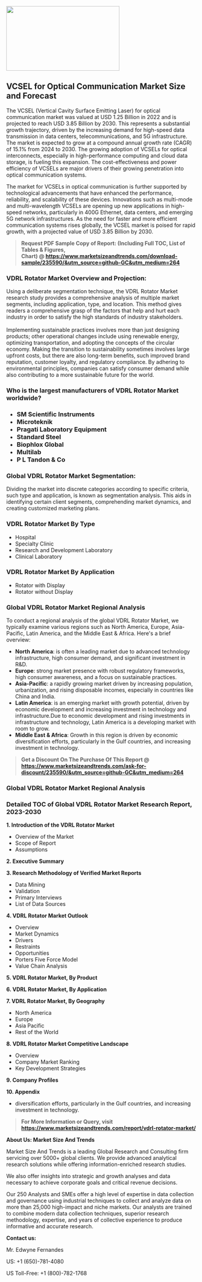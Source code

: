 <p><img class="alignnone size-medium wp-image-20088" src="https://ffe5etoiles.com/wp-content/uploads/2024/12/MST1-300x171.png" alt="" width="300" height="171" /></p><h2>VCSEL for Optical Communication Market Size and Forecast</h2><p>The VCSEL (Vertical Cavity Surface Emitting Laser) for optical communication market was valued at USD 1.25 Billion in 2022 and is projected to reach USD 3.85 Billion by 2030. This represents a substantial growth trajectory, driven by the increasing demand for high-speed data transmission in data centers, telecommunications, and 5G infrastructure. The market is expected to grow at a compound annual growth rate (CAGR) of 15.1% from 2024 to 2030. The growing adoption of VCSELs for optical interconnects, especially in high-performance computing and cloud data storage, is fueling this expansion. The cost-effectiveness and power efficiency of VCSELs are major drivers of their growing penetration into optical communication systems.</p><p>The market for VCSELs in optical communication is further supported by technological advancements that have enhanced the performance, reliability, and scalability of these devices. Innovations such as multi-mode and multi-wavelength VCSELs are opening up new applications in high-speed networks, particularly in 400G Ethernet, data centers, and emerging 5G network infrastructures. As the need for faster and more efficient communication systems rises globally, the VCSEL market is poised for rapid growth, with a projected value of USD 3.85 Billion by 2030.</p></p><blockquote id="" class=""><strong>Request PDF Sample Copy of Report: (Including Full TOC, List of Tables &amp; Figures, Chart)&nbsp;@&nbsp;<strong><a href="https://www.marketsizeandtrends.com/download-sample/235590/&utm_source=github-GC&utm_medium=264" target="_blank">https://www.marketsizeandtrends.com/download-sample/235590/&utm_source=github-GC&utm_medium=264</a></strong></strong></blockquote><h3 id="" class="">VDRL Rotator Market&nbsp;Overview and Projection:</h3><p id="" class="">Using a deliberate segmentation technique, the VDRL Rotator Market research study provides a comprehensive analysis of multiple market segments, including application, type, and location. This method gives readers a comprehensive grasp of the factors that help and hurt each industry in order to satisfy the high standards of industry stakeholders. <br /> <br />Implementing sustainable practices involves more than just designing products; other operational changes include using renewable energy, optimizing transportation, and adopting the concepts of the circular economy. Making the transition to sustainability sometimes involves large upfront costs, but there are also long-term benefits, such improved brand reputation, customer loyalty, and regulatory compliance. By adhering to environmental principles, companies can satisfy consumer demand while also contributing to a more sustainable future for the world.</p><h3 id="" class="">Who is the largest manufacturers of&nbsp;VDRL Rotator Market worldwide?</h3><h3 class=""><p><ul><li>SM Scientific Instruments </li><li> Microteknik </li><li> Pragati Laboratory Equipment </li><li> Standard Steel </li><li> Biophlox Global </li><li> Multilab </li><li> P L Tandon & Co</li></ul></p></h3><h3 id="" class="">Global&nbsp;VDRL Rotator Market Segmentation:</h3><p id="" class="">Dividing the market into discrete categories according to specific criteria, such type and application, is known as segmentation analysis. This aids in identifying certain client segments, comprehending market dynamics, and creating customized marketing plans.</p><h3 id="" class="">VDRL Rotator Market&nbsp;By Type</h3><p><p><ul><li>Hospital</li><li> Specialty Clinic</li><li> Research and Development Laboratory</li><li> Clinical Laboratory</p></li></ul></p></p><h3 id="" class="">VDRL Rotator Market&nbsp;By Application</h3><p class=""><p><ul><li>Rotator with Display</li><li> Rotator without Display</li></ul></p></p><h3 id="" class="">Global VDRL Rotator Market Regional Analysis</h3><p id="" class="">To conduct a regional analysis of the global VDRL Rotator Market, we typically examine various regions such as North America, Europe, Asia-Pacific, Latin America, and the Middle East &amp; Africa. Here's a brief overview:</p><ul><li><strong>North America</strong>: is often a leading market due to advanced technology infrastructure, high consumer demand, and significant investment in R&amp;D.</li><li><strong>Europe</strong>: strong market presence with robust regulatory frameworks, high consumer awareness, and a focus on sustainable practices.</li><li><strong>Asia-Pacific</strong>: a rapidly growing market driven by increasing population, urbanization, and rising disposable incomes, especially in countries like China and India.</li><li><strong>Latin America</strong>: is an emerging market with growth potential, driven by economic development and increasing investment in technology and infrastructure.Due to economic development and rising investments in infrastructure and technology, Latin America is a developing market with room to grow.</li><li><strong>Middle East &amp; Africa</strong>: Growth in this region is driven by economic diversification efforts, particularly in the Gulf countries, and increasing investment in technology.</li></ul><blockquote id="" class=""><strong>Get a Discount On The Purchase Of This Report @ <strong><a href="https://www.marketsizeandtrends.com/ask-for-discount/235590/&utm_source=github-GC&utm_medium=264" target="_blank">https://www.marketsizeandtrends.com/ask-for-discount/235590/&utm_source=github-GC&utm_medium=264</a></strong></strong></blockquote><h3 id="" class="">Global VDRL Rotator Market Regional Analysis</h3><h3 id="" class="">Detailed TOC of Global VDRL Rotator Market Research Report, 2023-2030</h3><p id="" class=""><strong>1. Introduction of the VDRL Rotator Market</strong></p><ul><li>Overview of the Market</li><li>Scope of Report</li><li>Assumptions</li></ul><p id="" class=""><strong>2. Executive Summary</strong></p><p id="" class=""><strong>3. Research Methodology of Verified Market Reports</strong></p><ul><li>Data Mining</li><li>Validation</li><li>Primary Interviews</li><li>List of Data Sources</li></ul><p id="" class=""><strong>4. VDRL Rotator Market Outlook</strong></p><ul><li>Overview</li><li>Market Dynamics</li><li>Drivers</li><li>Restraints</li><li>Opportunities</li><li>Porters Five Force Model</li><li>Value Chain Analysis</li></ul><p id="" class=""><strong>5. VDRL Rotator Market, By Product</strong></p><p id="" class=""><strong>6. VDRL Rotator Market, By Application</strong></p><p id="" class=""><strong>7. VDRL Rotator Market, By Geography</strong></p><ul><li>North America</li><li>Europe</li><li>Asia Pacific</li><li>Rest of the World</li></ul><p id="" class=""><strong>8. VDRL Rotator Market Competitive Landscape</strong></p><ul><li>Overview</li><li>Company Market Ranking</li><li>Key Development Strategies</li></ul><p id="" class=""><strong>9. Company Profiles</strong></p><p id="" class=""><strong>10. Appendix</strong></p><ul><li>diversification efforts, particularly in the Gulf countries, and increasing investment in technology.</li></ul><blockquote id="" class=""><strong>For More Information or Query, visit <strong><strong><a href="https://www.marketsizeandtrends.com/report/vdrl-rotator-market/" target="_blank">https://www.marketsizeandtrends.com/report/vdrl-rotator-market/</a></strong></strong></strong></blockquote><p id="" class=""><strong>About Us: Market Size And Trends</strong></p><p id="" class="">Market Size And Trends is a leading Global Research and Consulting firm servicing over 5000+ global clients. We provide advanced analytical research solutions while offering information-enriched research studies.</p><p id="" class="">We also offer insights into strategic and growth analyses and data necessary to achieve corporate goals and critical revenue decisions.</p><p id="" class="">Our 250 Analysts and SMEs offer a high level of expertise in data collection and governance using industrial techniques to collect and analyze data on more than 25,000 high-impact and niche markets. Our analysts are trained to combine modern data collection techniques, superior research methodology, expertise, and years of collective experience to produce informative and accurate research.</p><p id="" class=""><strong>Contact us:</strong></p><p id="" class="">Mr. Edwyne Fernandes</p><p id="" class="">US: +1 (650)-781-4080</p><p id="" class="">US Toll-Free: +1 (800)-782-1768</p>
